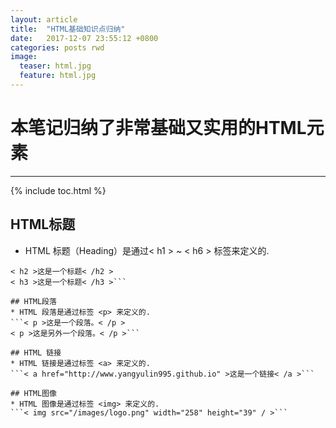 ```yaml
---
layout: article
title:  "HTML基础知识点归纳"
date:   2017-12-07 23:55:12 +0800
categories: posts rwd
image:
  teaser: html.jpg
  feature: html.jpg
---
```

# 本笔记归纳了非常基础又实用的HTML元素
---
{% include toc.html %}

## HTML标题
* HTML 标题（Heading）是通过< h1 > ~ < h6 > 标签来定义的.
```< h1 >这是一个标题< /h1 >
< h2 >这是一个标题< /h2 >
< h3 >这是一个标题< /h3 >```

## HTML段落
* HTML 段落是通过标签 <p> 来定义的.
```< p >这是一个段落。< /p >
< p >这是另外一个段落。< /p >```

## HTML 链接
* HTML 链接是通过标签 <a> 来定义的.
```< a href="http://www.yangyulin995.github.io" >这是一个链接< /a >```

## HTML图像
* HTML 图像是通过标签 <img> 来定义的.
```< img src="/images/logo.png" width="258" height="39" / >```